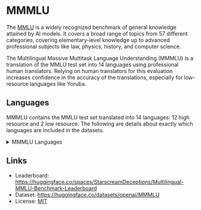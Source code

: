 # MMMLU

The [MMLU](../general/mmlu.md) is a widely recognized benchmark of general knowledge attained by AI models. It covers a broad range of topics from 57 different categories, covering elementary-level knowledge up to advanced professional subjects like law, physics, history, and computer science.

The Multilingual Massive Multitask Language Understanding (MMMLU) is a translation of the MMLU test set into 14 languages using professional human translators. Relying on human translators for this evaluation increases confidence in the accuracy of the translations, especially for low-resource languages like Yoruba. 

## Languages

MMMLU contains the MMLU test set translated into 14 languages: 12 high resource and 2 low resource. The following are details about exactly which languages are included in the datasets.

<details>
<summary> MMMLU Languages </summary>


| Language Code | Language              | Resources |
|----------|-----------------------|-----------|
| AR_XY    | Arabic                | High      |
| BN_BD    | Bengali               | High      |
| DE_DE    | German                | High      |
| ES_LA    | Spanish               | High      |
| FR_FR    | French                | High      |
| HI_IN    | Hindi                 | High      |
| ID_ID    | Indonesian            | High      |
| IT_IT    | Italian               | High      |
| JA_JP    | Japanese              | High      |
| KO_KR    | Korean                | High      |
| PT_BR    | Brazilian Portuguese  | High      |
| SW_KE    | Swahili               | Low       |
| YO_NG    | Yoruba                | Low       |
| ZH_CN    | Simplified Chinese    | High      |

</details>

## Links

* Leaderboard: https://huggingface.co/spaces/StarscreamDeceptions/Multilingual-MMLU-Benchmark-Leaderboard
* Dataset: https://huggingface.co/datasets/openai/MMMLU
* License: [MIT](https://huggingface.co/datasets/openai/MMMLU/blob/main/README.md)